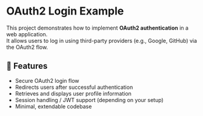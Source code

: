 # OAuth2 Login Example

This project demonstrates how to implement **OAuth2 authentication** in a web application.  
It allows users to log in using third-party providers (e.g., Google, GitHub) via the OAuth2 flow.

## 🚀 Features
- Secure OAuth2 login flow
- Redirects users after successful authentication
- Retrieves and displays user profile information
- Session handling / JWT support (depending on your setup)
- Minimal, extendable codebase
